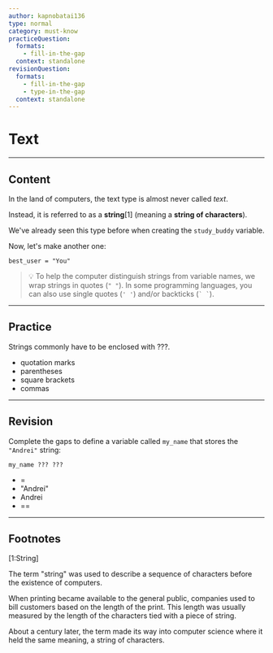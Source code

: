 ```yaml
---
author: kapnobatai136
type: normal
category: must-know
practiceQuestion:
  formats:
    - fill-in-the-gap
  context: standalone
revisionQuestion:
  formats:
    - fill-in-the-gap
    - type-in-the-gap
  context: standalone
---
```


# Text


---

## Content

In the land of computers, the text type is almost never called *text*. 

Instead, it is referred to as a **string**[1] (meaning a **string of characters**).

We've already seen this type before when creating the `study_buddy` variable. 

Now, let's make another one:

```plain-text
best_user = "You"
```

> 💡 To help the computer distinguish strings from variable names, we wrap strings in quotes (`" "`). In some programming languages, you can also use single quotes (`' '`) and/or backticks (`` ` ` ``).


---

## Practice

Strings commonly have to be enclosed with ???.

- quotation marks
- parentheses
- square brackets
- commas


---

## Revision

Complete the gaps to define a variable called `my_name` that stores the `"Andrei"` string:

```plain-text
my_name ??? ???
```

- =
- "Andrei"
- Andrei
- ==


---

## Footnotes

[1:String]

The term "string" was used to describe a sequence of characters before the existence of computers. 

When printing became available to the general public, companies used to bill customers based on the length of the print. This length was usually measured by the length of the characters tied with a piece of string.

About a century later, the term made its way into computer science where it held the same meaning, a string of characters.
